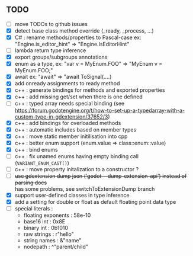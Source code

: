 ## TODO
- [ ] move TODOs to github issues
- [x] detect base class method override (_ready, _process, ...)
- [x] C# : rename methods/properties to Pascal-case ex: "Engine.is_editor_hint" => "Engine.IsEditorHint"
- [ ] lambda return type inference
- [x] export groups/subgroups annotations
- [x] enum as a type, ex: "var v = MyEnum.FOO" => "MyEnum v = MyEnum.FOO;"
- [x] await ex: "await" => "await ToSignal(....)
- [x] add onready assignments to ready method
- [x] c++ : generate bindings for methods and exported properties
- [x] c++ : add missing get/set when there is one defined 
- [ ] c++ : typed array needs special binding (see https://forum.godotengine.org/t/how-to-set-up-a-typedarray-with-a-custom-type-in-gdextension/37652/3)
- [x] c++ : add bindings for overloaded methods
- [x] c++ : automatic includes based on member types
- [x] c++ : move static member initilisation into cpp
- [x] c++ : better enum support (enum.value => class::enum::value)
- [x] c++ : bind enums
- [ ] c++ : fix unamed enums having empty binding call (```VARIANT_ENUM_CAST()```)
- [ ] c++ : move property initalization to a constructor ?  
- [ ] <del>use gdextension dump json ('godot --dump-extension-api') instead of parsing docs</del>  
      has some problems, see switchToExtensionDump branch
- [x] support user-defined classes in type inference
- [x] add a setting for double or float as default floating point data type
- [ ] special literals :
  * floating exponents : 58e-10
  * base16 int : 0x8E
  * binary int : 0b1010
  * raw strings : r"hello"
  * string names : &"name"
  * nodepath : ^"parent/child"
